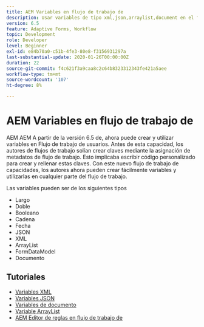 ```yaml
---
title: AEM Variables en flujo de trabajo de
description: Usar variables de tipo xml,json,arraylist,document en el flujo de trabajo de aem
version: 6.5
feature: Adaptive Forms, Workflow
topic: Development
role: Developer
level: Beginner
exl-id: e84b70a0-c51b-4fe3-80e8-f3156931297a
last-substantial-update: 2020-01-26T00:00:00Z
duration: 22
source-git-commit: f4c621f3a9caa8c2c64b8323312343fe421a5aee
workflow-type: tm+mt
source-wordcount: '107'
ht-degree: 8%

---
```


# AEM Variables en flujo de trabajo de

AEM AEM A partir de la versión 6.5 de, ahora puede crear y utilizar variables en Flujo de trabajo de usuarios. Antes de esta capacidad, los autores de flujos de trabajo solían crear claves mediante la asignación de metadatos de flujo de trabajo. Esto implicaba escribir código personalizado para crear y rellenar estas claves. Con este nuevo flujo de trabajo de capacidades, los autores ahora pueden crear fácilmente variables y utilizarlas en cualquier parte del flujo de trabajo.

Las variables pueden ser de los siguientes tipos

* Largo
* Doble
* Booleano
* Cadena
* Fecha
* JSON
* XML
* ArrayList
* FormDataModel
* Documento

## Tutoriales

* [Variables XML](part1.md)
* [Variables JSON](part2.md)
* [Variables de documento](part3.md)
* [Variable ArrayList](part4.md)
* [AEM Editor de reglas en flujo de trabajo de](part5.md)
